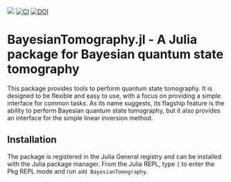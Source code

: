 [![](https://img.shields.io/badge/docs-stable-blue.svg)](https://marcsgil.github.io/BayesianTomography.jl/dev/)
[![CI](https://github.com/marcsgil/BayesianTomography.jl/actions/workflows/CI.yml/badge.svg)](https://github.com/marcsgil/BayesianTomography.jl/actions/workflows/CI.yml)
[![DOI](https://zenodo.org/badge/740175693.svg)](https://zenodo.org/doi/10.5281/zenodo.10936092)

# BayesianTomography.jl - A Julia package for Bayesian quantum state tomography

This package provides tools to perform quantum state tomography. It is designed to be flexible and easy to use, with a focus on providing a simple interface for common tasks. As its name suggests, its flagship feature is the ability to perform Bayesian quantum state tomography, but it also provides an interface for the simple linear inversion method.

## Installation

The package is registered in the Julia General registry and can be installed with the Julia package manager. From the Julia REPL, type `]` to enter the Pkg REPL mode and run `add BayesianTomography`.
